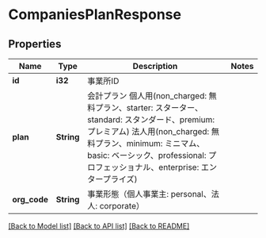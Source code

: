 # CompaniesPlanResponse

## Properties

Name | Type | Description | Notes
------------ | ------------- | ------------- | -------------
**id** | **i32** | 事業所ID | 
**plan** | **String** | 会計プラン 個人用(non_charged: 無料プラン、starter: スターター、standard: スタンダード、premium: プレミアム) 法人用(non_charged: 無料プラン、minimum: ミニマム、basic: ベーシック、professional: プロフェッショナル、enterprise: エンタープライズ) | 
**org_code** | **String** | 事業形態（個人事業主: personal、法人: corporate） | 

[[Back to Model list]](../README.md#documentation-for-models) [[Back to API list]](../README.md#documentation-for-api-endpoints) [[Back to README]](../README.md)


